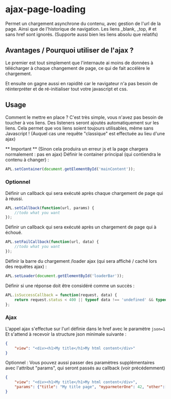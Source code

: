 # ajax-page-loading
Permet un chargement asynchrone du contenu, avec gestion de l'url de la page. Ainsi que de l'historique de navigation.
Les liens _blank, _top, # et sans href sont ignorés. (Supporte aussi bien les liens absolu que relatifs)

## Avantages / Pourquoi utiliser de l'ajax ?

Le premier est tout simplement que l'internaute ai moins de données à télécharger à chaque changement de page, ce qui de fait accélère le chargement.

Et ensuite on gagne aussi en rapidité car le navigateur n'a pas besoin de réinterpréter et de ré-initialiser tout votre javascript et css.

## Usage

Comment le mettre en place ? C'est très simple, vous n'avez pas besoin de toucher à vos liens. Des listeners seront ajoutés automatiquement sur les liens.
Cela permet que vos liens soient toujours utilisables, même sans Javascript ! (Auquel cas une requête "classique" est effectuée au lieu d'une ajax)

** Important ** (Sinon cela produira un erreur js et la page chargera normalement : pas en ajax)
Définir le container principal (qui contiendra le contenu à changer) :
```javascript
APL.setContainer(document.getElementById('mainContent'));
```

### Optionnel

Définir un callback qui sera exécuté après chaque chargement de page qui à réussi.
```javascript
APL.setCallback(function(url, params) {
	//todo what you want
});
```

Définir un callback qui sera exécuté après un chargement de page qui à échoué.
```javascript
APL.setFailCallback(function(url, data) {
	//todo what you want
});
```

Définir la barre du chargement /loader ajax (qui sera affiché / caché lors des requêtes ajax) :
```javascript
APL.setLoader(document.getElementById('loaderBar'));
```

Définir si une réponse doit être considéré comme un succès :
```javascript
APL.isSuccessCallback = function(request, data) {
    return request.status < 400 || typeof data !== 'undefined' && typeof data.view !== 'undefined';
};
```

### Ajax

L'appel ajax s'effectue sur l'url définie dans le href avec le paramètre `json=1`
Et s'attend à recevoir la structure json minimale suivante :
```json
{
	"view": "<div><h1>My title</h1>My html content</div>"
}
```

Optionnel :
Vous pouvez aussi passer des paramètres supplémentaires avec l'attribut "params", qui seront passés au callback (voir précédemment)
```json
{
	"view": "<div><h1>My title</h1>My html content</div>",
	"params": {"title": "My title page", "myparmeterOne": 42, "other":[]}
}
```